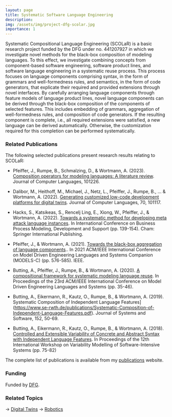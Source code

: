 ```yaml
---
layout: page
title: Systematic Software Language Engineering
description: 
img: /assets/img/project-dfg-scolar.jpg
importance: 1
---
```


Systematic Compositional Language Engineering (SCOLaR) is a basic research project funded by the DFG under no. 441207927 in which we investigate novel methods for the black-box composition of modeling languages. 
To this effect, we investigate combining concepts from component-based software engineering, software product lines, and software language engineering in a systematic reuse process.
This process focuses on language components comprising syntax, in the form of grammars and well-formedness rules, and semantics, in the form of code generators, that explicate their required and provided extensions through novel interfaces. 
By carefully arranging language components through feature models of language product lines, novel language components can be derived through the black-box composition of the components of selected features. 
This includes embedding of grammars, aggregation of well-formedness rules, and composition of code generators. 
If the resulting component is complete, i.e., all required extensions were satisfied, a new language can be derived automatically. 
Otherwise, the customization required for this completion can be performed systematically.

### Related Publications

The following selected publications present research results relating to SCOLaR: 


- Pfeiffer, J., Rumpe, B., Schmalzing, D., & Wortmann, A. (2023). [Composition operators for modeling languages: A literature review](https://www.sciencedirect.com/science/article/abs/pii/S2590118423000369?casa_token=C5-2_eTVNB4AAAAA:P3nIHLVSAMwRDt4Tn11QatHrWroNTxxWMg88LtkpXBsDx6BIsQtUHFpdzE3g6R3toYAD-_ix). Journal of Computer Languages, 101226.

- Dalibor, M., Heithoff, M., Michael, J., Netz, L., Pfeiffer, J., Rumpe, B., ... & Wortmann, A. (2022). [Generating customized low-code development platforms for digital twins](https://awortmann.github.io/downloads/paper/Generating_Customized_Low-Code_Development_Platforms_for_Digital_Twins.pdf). Journal of Computer Languages, 70, 101117.

- Hacks, S., Katsikeas, S., Rencelj Ling, E., Xiong, W., Pfeiffer, J., & Wortmann, A. (2022). [Towards a systematic method for developing meta attack language instances](https://awortmann.github.io/downloads/paper/Towards_a_Systematic_Method_for_Developing_Meta_Attack_Language_Instances.pdf). In International Conference on Business Process Modeling, Development and Support (pp. 139-154). Cham: Springer International Publishing.

- Pfeiffer, J., & Wortmann, A. (2021). [Towards the black-box aggregation of language components](https://awortmann.github.io/downloads/paper/Towards_the_Black_Box_Aggregation_of_Language_Components.pdf).. In 2021 ACM/IEEE International Conference on Model Driven Engineering Languages and Systems Companion (MODELS-C) (pp. 576-585). IEEE.

- Butting, A., Pfeiffer, J., Rumpe, B., & Wortmann, A. (2020). [A compositional framework for systematic modeling language reuse](http://www.se-rwth.de/publications/A-Compositional-Framework-for-Systematic-Modeling-Language-Reuse.pdf). In Proceedings of the 23rd ACM/IEEE International Conference on Model Driven Engineering Languages and Systems (pp. 35-46).

- Butting, A., Eikermann, R., Kautz, O., Rumpe, B., & Wortmann, A. (2019). Systematic Composition of Independent Language Features](https://www.se-rwth.de/publications/Systematic-Composition-of-Independent-Language-Features.pdf). Journal of Systems and Software, 152, 50-69.

- Butting, A., Eikermann, R., Kautz, O., Rumpe, B., & Wortmann, A. (2018). [Controlled and Extensible Variability of Concrete and Abstract Syntax with Independent Language Features](https://www.se-rwth.de/publications/Controlled-and-Extensible-Variability-of-Concrete-and-Abstract-Syntax-with-Independent-Language-Features.pdf). In Proceedings of the 12th International Workshop on Variability Modelling of Software-Intensive Systems (pp. 75-82)

The complete list of publications is available from my [publications](https://awortmann.github.io/publications/) website.

### Funding

Funded by [DFG](https://gepris.dfg.de/gepris/projekt/441207927?context=projekt&task=showDetail&id=441207927&).

### Related Topics

→ [Digital Twins](https://awortmann.github.io/research/digital_twins/)
→ [Robotics](https://awortmann.github.io/research/robotics/)